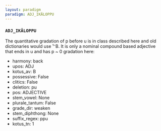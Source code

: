 ```yaml
---
layout: paradigm
paradigm: ADJ_IKÄLOPPU
---
```

### ` ADJ_IKÄLOPPU `

The quantitative gradation of p before u is in class described here and old dictionaries would use ¹⁻B. It is only a nominal compound based adjective that ends in u and has p ~ 0 gradation here:
* harmony: back
* upos: ADJ
* kotus_av: B
* possessive: False
* clitics: False
* deletion: pu
* pos: ADJECTIVE
* stem_vowel: None
* plurale_tantum: False
* grade_dir: weaken
* stem_diphthong: None
* suffix_regex: ppu
* kotus_tn: 1

